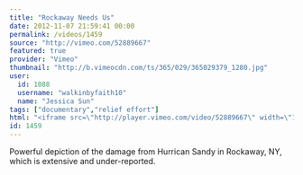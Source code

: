 ```yaml
---
title: "Rockaway Needs Us"
date: 2012-11-07 21:59:41 00:00
permalink: /videos/1459
source: "http://vimeo.com/52889667"
featured: true
provider: "Vimeo"
thumbnail: "http://b.vimeocdn.com/ts/365/029/365029379_1280.jpg"
user:
  id: 1088
  username: "walkinbyfaith10"
  name: "Jessica Sun"
tags: ["documentary","relief effort"]
html: "<iframe src=\"http://player.vimeo.com/video/52889667\" width=\"1280\" height=\"720\" frameborder=\"0\" webkitAllowFullScreen mozallowfullscreen allowFullScreen></iframe>"
id: 1459
---
```


Powerful depiction of the damage from Hurrican Sandy in Rockaway, NY, which is extensive and under-reported.